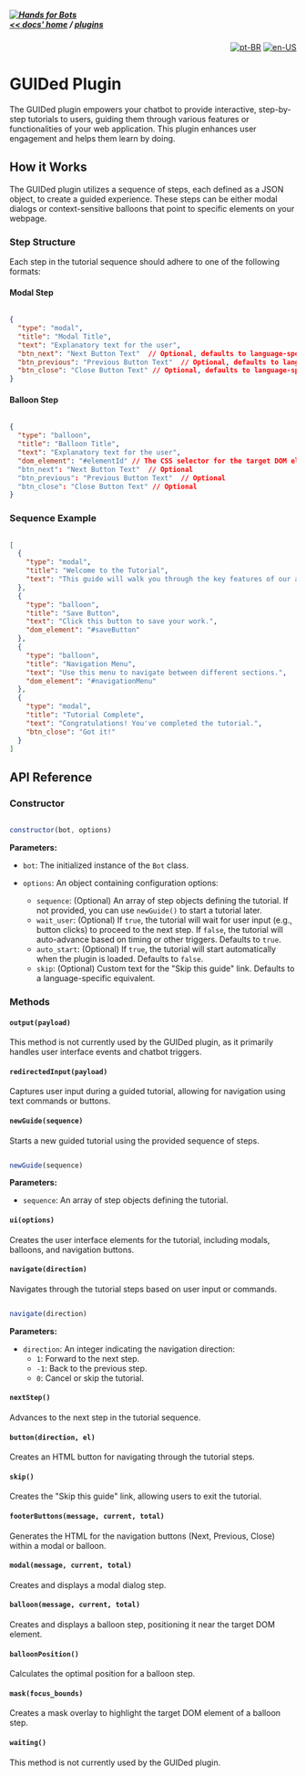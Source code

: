 ##### [![Hands for Bots](https://img.shields.io/badge/[•__•]-Hands_for_Bots-purple?style=social) <br>&lt;&lt; docs' home](../../../README.md) / [plugins](../plugins.md)

<div align="right">

[![pt-BR](https://img.shields.io/badge/pt-BR-white)](../../pt-br/plugins/guided.md)
[![en-US](https://img.shields.io/badge/en-US-white)](./guided.md)

</div>


  # GUIDed Plugin


  The GUIDed plugin empowers your chatbot to provide interactive, step-by-step tutorials to users, guiding them through various features or functionalities of your web application. This plugin enhances user engagement and helps them learn by doing.


  ## How it Works


  The GUIDed plugin utilizes a sequence of steps, each defined as a JSON object, to create a guided experience. These steps can be either modal dialogs or context-sensitive balloons that point to specific elements on your webpage.


  ### Step Structure


  Each step in the tutorial sequence should adhere to one of the following formats:


  #### Modal Step


  ```json

  {
    "type": "modal", 
    "title": "Modal Title",
    "text": "Explanatory text for the user",
    "btn_next": "Next Button Text"  // Optional, defaults to language-specific "Next >>"
    "btn_previous": "Previous Button Text"  // Optional, defaults to language-specific "<< Previous"
    "btn_close": "Close Button Text" // Optional, defaults to language-specific "Close [x]"
  }

  ```


  #### Balloon Step


  ```json

  {
    "type": "balloon",
    "title": "Balloon Title",
    "text": "Explanatory text for the user",
    "dom_element": "#elementId" // The CSS selector for the target DOM element
    "btn_next": "Next Button Text"  // Optional
    "btn_previous": "Previous Button Text"  // Optional
    "btn_close": "Close Button Text" // Optional
  }

  ```


  ### Sequence Example


  ```json

  [
    {
      "type": "modal",
      "title": "Welcome to the Tutorial",
      "text": "This guide will walk you through the key features of our application."
    },
    {
      "type": "balloon",
      "title": "Save Button",
      "text": "Click this button to save your work.",
      "dom_element": "#saveButton"
    },
    {
      "type": "balloon",
      "title": "Navigation Menu",
      "text": "Use this menu to navigate between different sections.",
      "dom_element": "#navigationMenu"
    },
    {
      "type": "modal",
      "title": "Tutorial Complete",
      "text": "Congratulations! You've completed the tutorial.",
      "btn_close": "Got it!" 
    }
  ]

  ```


  ## API Reference


  ### Constructor


  ```javascript

  constructor(bot, options)

  ```


  **Parameters:**


  - `bot`: The initialized instance of the `Bot` class.

  - `options`: An object containing configuration options:
    - `sequence`: (Optional) An array of step objects defining the tutorial. If not provided, you can use `newGuide()` to start a tutorial later.
    - `wait_user`:  (Optional) If `true`, the tutorial will wait for user input (e.g., button clicks) to proceed to the next step. If `false`, the tutorial will auto-advance based on timing or other triggers. Defaults to `true`. 
    - `auto_start`: (Optional)  If `true`, the tutorial will start automatically when the plugin is loaded. Defaults to `false`.
    - `skip`: (Optional) Custom text for the "Skip this guide" link. Defaults to a language-specific equivalent.

  ### Methods


  #### `output(payload)`


  This method is not currently used by the GUIDed plugin, as it primarily handles user interface events and chatbot triggers.


  #### `redirectedInput(payload)`


  Captures user input during a guided tutorial, allowing for navigation using text commands or buttons. 


  #### `newGuide(sequence)`


  Starts a new guided tutorial using the provided sequence of steps.


  ```javascript

  newGuide(sequence)

  ```


  **Parameters:**


  - `sequence`: An array of step objects defining the tutorial.


  #### `ui(options)`


  Creates the user interface elements for the tutorial, including modals, balloons, and navigation buttons.


  #### `navigate(direction)`


  Navigates through the tutorial steps based on user input or commands.


  ```javascript

  navigate(direction)

  ```


  **Parameters:**


  - `direction`: An integer indicating the navigation direction: 
    - `1`:  Forward to the next step.
    - `-1`: Back to the previous step.
    - `0`:  Cancel or skip the tutorial.

  #### `nextStep()`


  Advances to the next step in the tutorial sequence.


  #### `button(direction, el)`


  Creates an HTML button for navigating through the tutorial steps.


  #### `skip()`


  Creates the "Skip this guide" link, allowing users to exit the tutorial.


  #### `footerButtons(message, current, total)`


  Generates the HTML for the navigation buttons (Next, Previous, Close) within a modal or balloon. 


  #### `modal(message, current, total)`


  Creates and displays a modal dialog step.


  #### `balloon(message, current, total)`


  Creates and displays a balloon step, positioning it near the target DOM element.


  #### `balloonPosition()`


  Calculates the optimal position for a balloon step.


  #### `mask(focus_bounds)`


  Creates a mask overlay to highlight the target DOM element of a balloon step.


  #### `waiting()`


  This method is not currently used by the GUIDed plugin.
